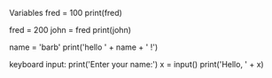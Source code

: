 
Variables
fred = 100
print(fred)

fred = 200
john = fred
print(john)

name = 'barb'
print('hello ' + name + ' !')


keyboard input:
print('Enter your name:')
x = input()
print('Hello, ' + x)
